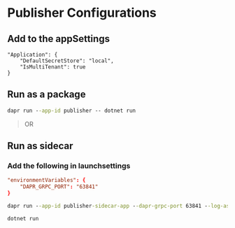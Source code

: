 # Publisher Configurations

## Add to the appSettings

~~~config
"Application": {
    "DefaultSecretStore": "local",
    "IsMultiTenant": true
}
~~~

## Run as a package

~~~cmd
dapr run --app-id publisher -- dotnet run
~~~

> OR

## Run as sidecar

### Add the following in launchsettings

~~~conf
"environmentVariables": {
    "DAPR_GRPC_PORT": "63841"
}
~~~

~~~cmd
dapr run --app-id publisher-sidecar-app --dapr-grpc-port 63841 --log-as-json --enable-api-logging --log-level error
~~~

~~~cmd
dotnet run
~~~
